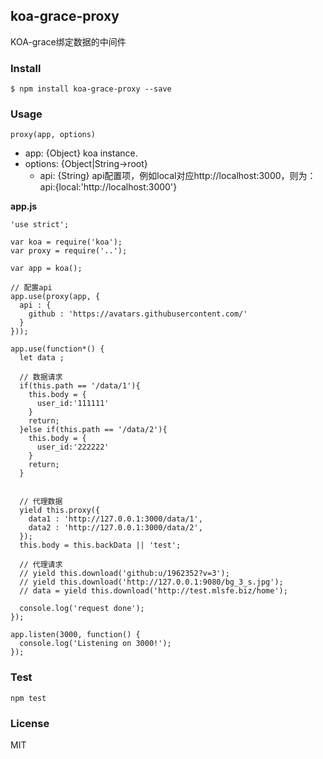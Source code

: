 ## koa-grace-proxy

KOA-grace绑定数据的中间件

### Install

    $ npm install koa-grace-proxy --save

### Usage

```
proxy(app, options)
```
- app: {Object} koa instance.
- options: {Object|String->root}
  - api: {String} api配置项，例如local对应http://localhost:3000，则为：api:{local:'http://localhost:3000'}

**app.js**

```
'use strict';

var koa = require('koa');
var proxy = require('..');

var app = koa();

// 配置api
app.use(proxy(app, {
  api : {
    github : 'https://avatars.githubusercontent.com/'
  }
}));

app.use(function*() {
  let data ;

  // 数据请求
  if(this.path == '/data/1'){
    this.body = {
      user_id:'111111'
    }
    return;
  }else if(this.path == '/data/2'){
    this.body = {
      user_id:'222222'
    }
    return;
  }


  // 代理数据
  yield this.proxy({
    data1 : 'http://127.0.0.1:3000/data/1',
    data2 : 'http://127.0.0.1:3000/data/2',
  });
  this.body = this.backData || 'test';

  // 代理请求
  // yield this.download('github:u/1962352?v=3');
  // yield this.download('http://127.0.0.1:9080/bg_3_s.jpg');
  // data = yield this.download('http://test.mlsfe.biz/home');

  console.log('request done');
});

app.listen(3000, function() {
  console.log('Listening on 3000!');
});
```

### Test

    npm test

### License

MIT